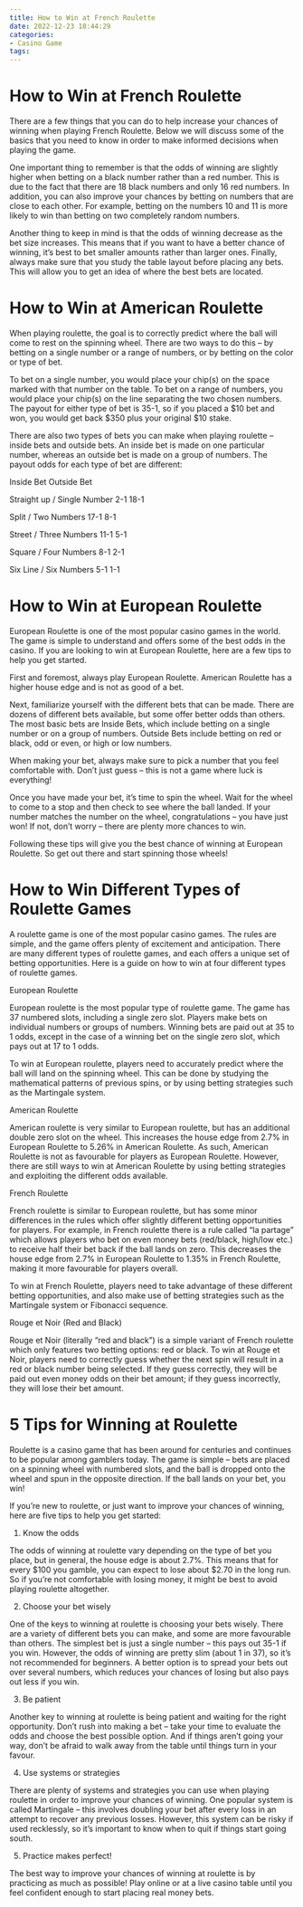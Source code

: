 ```yaml
---
title: How to Win at French Roulette
date: 2022-12-23 18:44:29
categories:
- Casino Game
tags:
---
```



#  How to Win at French Roulette

There are a few things that you can do to help increase your chances of winning when playing French Roulette. Below we will discuss some of the basics that you need to know in order to make informed decisions when playing the game.

One important thing to remember is that the odds of winning are slightly higher when betting on a black number rather than a red number. This is due to the fact that there are 18 black numbers and only 16 red numbers. In addition, you can also improve your chances by betting on numbers that are close to each other. For example, betting on the numbers 10 and 11 is more likely to win than betting on two completely random numbers.

Another thing to keep in mind is that the odds of winning decrease as the bet size increases. This means that if you want to have a better chance of winning, it’s best to bet smaller amounts rather than larger ones. Finally, always make sure that you study the table layout before placing any bets. This will allow you to get an idea of where the best bets are located.

#  How to Win at American Roulette

When playing roulette, the goal is to correctly predict where the ball will come to rest on the spinning wheel. There are two ways to do this – by betting on a single number or a range of numbers, or by betting on the color or type of bet.

To bet on a single number, you would place your chip(s) on the space marked with that number on the table. To bet on a range of numbers, you would place your chip(s) on the line separating the two chosen numbers. The payout for either type of bet is 35-1, so if you placed a $10 bet and won, you would get back $350 plus your original $10 stake.

There are also two types of bets you can make when playing roulette – inside bets and outside bets. An inside bet is made on one particular number, whereas an outside bet is made on a group of numbers. The payout odds for each type of bet are different:

Inside Bet Outside Bet

Straight up / Single Number 2-1 18-1

 Split / Two Numbers 17-1 8-1

Street / Three Numbers 11-1 5-1

Square / Four Numbers 8-1 2-1

Six Line / Six Numbers 5-1 1-1

#  How to Win at European Roulette

European Roulette is one of the most popular casino games in the world. The game is simple to understand and offers some of the best odds in the casino. If you are looking to win at European Roulette, here are a few tips to help you get started.

First and foremost, always play European Roulette. American Roulette has a higher house edge and is not as good of a bet.

Next, familiarize yourself with the different bets that can be made. There are dozens of different bets available, but some offer better odds than others. The most basic bets are Inside Bets, which include betting on a single number or on a group of numbers. Outside Bets include betting on red or black, odd or even, or high or low numbers.

When making your bet, always make sure to pick a number that you feel comfortable with. Don’t just guess – this is not a game where luck is everything!

Once you have made your bet, it’s time to spin the wheel. Wait for the wheel to come to a stop and then check to see where the ball landed. If your number matches the number on the wheel, congratulations – you have just won! If not, don’t worry – there are plenty more chances to win.

Following these tips will give you the best chance of winning at European Roulette. So get out there and start spinning those wheels!

#  How to Win Different Types of Roulette Games

A roulette game is one of the most popular casino games. The rules are simple, and the game offers plenty of excitement and anticipation. There are many different types of roulette games, and each offers a unique set of betting opportunities. Here is a guide on how to win at four different types of roulette games.

European Roulette

European roulette is the most popular type of roulette game. The game has 37 numbered slots, including a single zero slot. Players make bets on individual numbers or groups of numbers. Winning bets are paid out at 35 to 1 odds, except in the case of a winning bet on the single zero slot, which pays out at 17 to 1 odds.

To win at European roulette, players need to accurately predict where the ball will land on the spinning wheel. This can be done by studying the mathematical patterns of previous spins, or by using betting strategies such as the Martingale system.

American Roulette

American roulette is very similar to European roulette, but has an additional double zero slot on the wheel. This increases the house edge from 2.7% in European Roulette to 5.26% in American Roulette. As such, American Roulette is not as favourable for players as European Roulette. However, there are still ways to win at American Roulette by using betting strategies and exploiting the different odds available.

French Roulette

French roulette is similar to European roulette, but has some minor differences in the rules which offer slightly different betting opportunities for players. For example, in French roulette there is a rule called “la partage” which allows players who bet on even money bets (red/black, high/low etc.) to receive half their bet back if the ball lands on zero. This decreases the house edge from 2.7% in European Roulette to 1.35% in French Roulette, making it more favourable for players overall.

To win at French Roulette, players need to take advantage of these different betting opportunities, and also make use of betting strategies such as the Martingale system or Fibonacci sequence.

Rouge et Noir (Red and Black)

Rouge et Noir (literally “red and black”) is a simple variant of French roulette which only features two betting options: red or black. To win at Rouge et Noir, players need to correctly guess whether the next spin will result in a red or black number being selected. If they guess correctly, they will be paid out even money odds on their bet amount; if they guess incorrectly, they will lose their bet amount.

#  5 Tips for Winning at Roulette

Roulette is a casino game that has been around for centuries and continues to be popular among gamblers today. The game is simple – bets are placed on a spinning wheel with numbered slots, and the ball is dropped onto the wheel and spun in the opposite direction. If the ball lands on your bet, you win!

If you’re new to roulette, or just want to improve your chances of winning, here are five tips to help you get started:

1. Know the odds

The odds of winning at roulette vary depending on the type of bet you place, but in general, the house edge is about 2.7%. This means that for every $100 you gamble, you can expect to lose about $2.70 in the long run. So if you’re not comfortable with losing money, it might be best to avoid playing roulette altogether.

2. Choose your bet wisely

One of the keys to winning at roulette is choosing your bets wisely. There are a variety of different bets you can make, and some are more favourable than others. The simplest bet is just a single number – this pays out 35-1 if you win. However, the odds of winning are pretty slim (about 1 in 37), so it’s not recommended for beginners. A better option is to spread your bets out over several numbers, which reduces your chances of losing but also pays out less if you win.

3. Be patient

Another key to winning at roulette is being patient and waiting for the right opportunity. Don’t rush into making a bet – take your time to evaluate the odds and choose the best possible option. And if things aren’t going your way, don’t be afraid to walk away from the table until things turn in your favour.

4. Use systems or strategies

There are plenty of systems and strategies you can use when playing roulette in order to improve your chances of winning. One popular system is called Martingale – this involves doubling your bet after every loss in an attempt to recover any previous losses. However, this system can be risky if used recklessly, so it’s important to know when to quit if things start going south.

5. Practice makes perfect!

The best way to improve your chances of winning at roulette is by practicing as much as possible! Play online or at a live casino table until you feel confident enough to start placing real money bets.